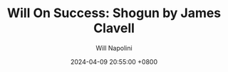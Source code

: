 ---
title: "Will On Success: Shogun by James Clavell"
author: Will Napolini
date: 2024-04-09 20:55:00 +0800
categories: [Mindset, Book-summaries]
tags:
  [
    shogun,
    james-clavell,
    historical-fiction,
    japanese-history,
    samurai,
    feudalism,
    james-clavell-books,
    tokugawa-period,
    england-japan-relations,
    maritime-silk-road,
    european-trade,
    christianity-in-japan,
    john-blackthorne,
    mariko,
    toranaga,
    power-struggles,
    cultural-exchange,
    japanese-culture,
    adventure,
    politics,
    japan-england-relations,
    forbidden-love,
    japanese-swordsmanship
  ]
image: https://pbs.twimg.com/media/GO16KMzXcAEdmcU?format=jpg&name=large
alt: "Will On Success: Shogun by James Clavell"
fallback:
  - 
  # Replace with the URL of your backup image
  -
  # Replace with the URL of your backup image
---
